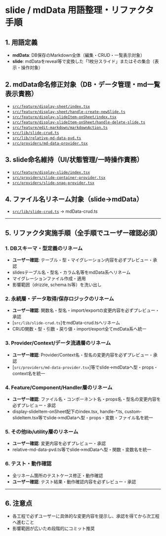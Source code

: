 # slide / mdData 用語整理・リファクタ手順

## 1. 用語定義
- **mdData**: DB保存のMarkdown全体（編集・CRUD・一覧表示対象）
- **slide**: mdDataをreveal等で変換した「1枚分スライド」またはその集合（表示・操作対象）

## 2. mdData命名修正対象（DB・データ管理・md一覧表示責務）
- [`src/feature/display-sheet/index.tsx`](src/feature/display-sheet/index.tsx)
- [`src/feature/display-sheet/handle-create-newSlide.ts`](src/feature/display-sheet/handle-create-newSlide.ts)
- [`src/feature/display-slideItem-onSheet/index.tsx`](src/feature/display-slideItem-onSheet/index.tsx)
- [`src/feature/display-slideItem-onSheet/handle-delete-slide.ts`](src/feature/display-slideItem-onSheet/handle-delete-slide.ts)
- [`src/feature/edit-markdown/markdownAction.ts`](src/feature/edit-markdown/markdownAction.ts)
- [`src/lib/slide-crud.ts`](src/lib/slide-crud.ts)
- [`src/lib/relative-md-data-pvd.ts`](src/lib/relative-md-data-pvd.ts)
- [`src/providers/md-data-provider.tsx`](src/providers/md-data-provider.tsx)

## 3. slide命名維持（UI/状態管理/一時操作責務）
- [`src/feature/display-slide/index.tsx`](src/feature/display-slide/index.tsx)
- [`src/providers/slide-container-provider.tsx`](src/providers/slide-container-provider.tsx)
- [`src/providers/slide-snap-provider.tsx`](src/providers/slide-snap-provider.tsx)

## 4. ファイル名リネーム対象（slide→mdData）
- [`src/lib/slide-crud.ts`](src/lib/slide-crud.ts) → mdData-crud.ts

---

## 5. リファクタ実施手順（全手順でユーザー確認必須）

### 1. DBスキーマ・型定義のリネーム
- **ユーザー確認**: テーブル・型・マイグレーション内容を必ずプレビュー・承認
- slidesテーブル名・型名・カラム名等をmdData系へリネーム
- マイグレーションファイル作成・適用
- 影響範囲（drizzle, schema.ts等）を洗い出し

### 2. 永続層・データ取得/保存ロジックのリネーム
- **ユーザー確認**: 関数名・型名・import/exportの変更内容を必ずプレビュー・承認
- [`src/lib/slide-crud.ts`]をmdData-crud.tsへリネーム
- CRUD関数・型・引数・戻り値・import/export全てmdData系へ統一

### 3. Provider/Context/データ流通層のリネーム
- **ユーザー確認**: Provider/Context名・型名の変更内容を必ずプレビュー・承認
- [`src/providers/md-data-provider.tsx`]等でslide→mdDataへ型・props・context名を統一

### 4. Feature/Component/Handler層のリネーム
- **ユーザー確認**: ファイル名・コンポーネント名・props名・型名の変更内容を必ずプレビュー・承認
- display-slideItem-onSheet配下のindex.tsx, handle-*.ts, custom-slideItem.tsx等でslide→mdDataへ型・props・変数・ファイル名を統一

### 5. その他lib/utility層のリネーム
- **ユーザー確認**: 変更内容を必ずプレビュー・承認
- relative-md-data-pvd.ts等でslide→mdDataへ型・関数・変数名を統一

### 6. テスト・動作確認
- 全リネーム箇所のテストケース修正・動作確認
- **ユーザー確認**: テスト結果・動作確認内容を必ずレビュー・承認

---

## 6. 注意点
- 各工程で必ずユーザーに具体的な変更内容を提示し、承認を得てから次工程へ進むこと
- 影響範囲が広いため段階的にコミット推奨